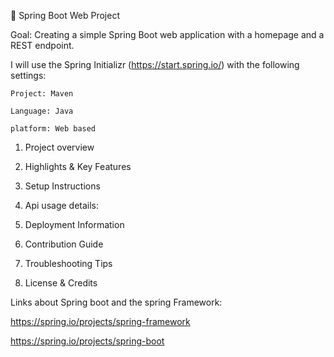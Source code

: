📌 Spring Boot Web Project

Goal: Creating a simple Spring Boot web application with a homepage and a REST endpoint.

I will use the Spring Initializr (https://start.spring.io/) with the following settings:

    Project: Maven

    Language: Java

    platform: Web based

1. Project overview

2. Highlights & Key Features

3. Setup Instructions
   
4. Api usage details:
   
5. Deployment Information
   
6. Contribution Guide
   
7. Troubleshooting Tips
    
8. License & Credits

Links about Spring boot and the spring Framework:

https://spring.io/projects/spring-framework

https://spring.io/projects/spring-boot



